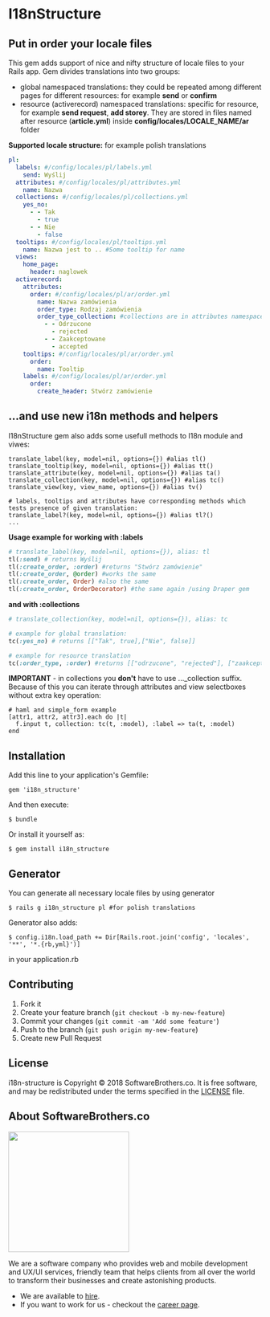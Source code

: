 # I18nStructure

## Put in order your locale files

This gem adds support of nice and nifty structure of locale files to your Rails app.
Gem divides translations into two groups:

- global namespaced translations: they could be repeated among different pages for different resources: for example **send** or **confirm** 
- resource (activerecord) namespaced translations: specific for resource, for example **send request**, **add storey**. They are stored in files named after resource (**article.yml**) inside **config/locales/LOCALE_NAME/ar** folder

**Supported locale structure:** for example polish translations

```yaml
pl:
  labels: #/config/locales/pl/labels.yml
    send: Wyślij
  attributes: #/config/locales/pl/attributes.yml
    name: Nazwa
  collections: #/config/locales/pl/collections.yml
    yes_no: 
      - - Tak
        - true
      - - Nie
        - false
  tooltips: #/config/locales/pl/tooltips.yml
    name: Nazwa jest to .. #Some tooltip for name
  views:
    home_page:
      header: naglowek
  activerecord:
    attributes:
      order: #/config/locales/pl/ar/order.yml
        name: Nazwa zamówienia
        order_type: Rodzaj zamówienia
        order_type_collection: #collections are in attributes namespace
          - - Odrzucone
            - rejected
          - - Zaakceptowane
            - accepted
    tooltips: #/config/locales/pl/ar/order.yml
      order:
        name: Tooltip
    labels: #/config/locales/pl/ar/order.yml
      order:
        create_header: Stwórz zamówienie
```

## ...and use new i18n methods and helpers

I18nStructure gem also adds some usefull methods to I18n module and viwes:

```rails
translate_label(key, model=nil, options={}) #alias tl()
translate_tooltip(key, model=nil, options={}) #alias tt()
translate_attribute(key, model=nil, options={}) #alias ta()
translate_collection(key, model=nil, options={}) #alias tc()
translate_view(key, view_name, options={}) #alias tv()

# labels, tooltips and attributes have corresponding methods which tests presence of given translation:
translate_label?(key, model=nil, options={}) #alias tl?()
...

```

**Usage example for working with :labels**

```ruby
# translate_label(key, model=nil, options={}), alias: tl
tl(:send) # returns Wyślij
tl(:create_order, :order) #returns "Stwórz zamówienie"
tl(:create_order, @order) #works the same
tl(:create_order, Order) #also the same
tl(:create_order, OrderDecorator) #the same again /using Draper gem
```

**and with :collections**
```ruby
# translate_collection(key, model=nil, options={}), alias: tc

# example for global translation:
tc(:yes_no) # returns [["Tak", true],["Nie", false]]

# example for resource translation
tc(:order_type, :order) #returns [["odrzucone", "rejected"], ["zaakceptowane", "accepted"]]
```

**IMPORTANT** - in collections you **don't** have to use ..._collection suffix. Because of this you can iterate through attributes and view selectboxes without extra key operation:

```rails
# haml and simple_form example
[attr1, attr2, attr3].each do |t|
  f.input t, collection: tc(t, :model), :label => ta(t, :model)
end

```

## Installation

Add this line to your application's Gemfile:

    gem 'i18n_structure'

And then execute:

    $ bundle

Or install it yourself as:

    $ gem install i18n_structure


## Generator

You can generate all necessary locale files by using generator

    $ rails g i18n_structure pl #for polish translations

Generator also adds:

    $ config.i18n.load_path += Dir[Rails.root.join('config', 'locales', '**', '*.{rb,yml}')]

in your application.rb


## Contributing

1. Fork it
2. Create your feature branch (`git checkout -b my-new-feature`)
3. Commit your changes (`git commit -am 'Add some feature'`)
4. Push to the branch (`git push origin my-new-feature`)
5. Create new Pull Request

## License

i18n-structure is Copyright © 2018 SoftwareBrothers.co. It is free software, and may be redistributed under the terms specified in the [LICENSE](LICENSE) file.

## About SoftwareBrothers.co

<img src="https://softwarebrothers.co/assets/images/software-brothers-logo-full.svg" width=240>


We are a software company who provides web and mobile development and UX/UI services, friendly team that helps clients from all over the world to transform their businesses and create astonishing products.

* We are available to [hire](https://softwarebrothers.co/contact).
* If you want to work for us - checkout the [career page](https://softwarebrothers.co/career).

